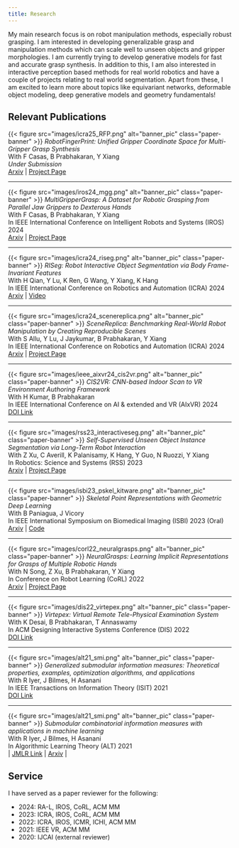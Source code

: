 ```yaml
---
title: Research
---
```


My main research focus is on robot manipulation methods, especially robust grasping. I am interested in developing generalizable grasp and manipulation methods which can scale well to unseen objects and gripper morphologies. I am currently trying to develop generative models for fast and accurate grasp synthesis. In addition to this, I am also interested in interactive perception based methods for real world robotics and have a couple of projects relating to real world segmentation. Apart from these, I am excited to learn more about topics like equivariant networks, deformable object modeling, deep generative models and geometry fundamentals!


## Relevant Publications


{{< figure src="images/icra25_RFP.png" alt="banner_pic" class="paper-banner" >}}
*RobotFingerPrint: Unified Gripper Coordinate Space for Multi-Gripper Grasp Synthesis* \
With F Casas, B Prabhakaran, Y Xiang \
*Under Submission* \
[Arxiv](https://arxiv.org/pdf/2409.14519) | [Project Page](https://irvlutd.github.io/RobotFingerPrint/)

---

{{< figure src="images/iros24_mgg.png" alt="banner_pic" class="paper-banner" >}}
*MultiGripperGrasp: A Dataset for Robotic Grasping from Parallel Jaw Grippers to Dexterous Hands* \
With F Casas, B Prabhakaran, Y Xiang \
In IEEE International Conference on Intelligent Robots and Systems (IROS) 2024 \
[Arxiv](https://arxiv.org/abs/2403.09841) | [Project Page](https://irvlutd.github.io/MultiGripperGrasp/)

---

{{< figure src="images/icra24_riseg.png" alt="banner_pic" class="paper-banner" >}}
*RISeg: Robot Interactive Object Segmentation via Body Frame-Invariant Features* \
With H Qian, Y Lu, K Ren, G Wang, Y Xiang, K Hang \
In IEEE International Conference on Robotics and Automation (ICRA) 2024 \
[Arxiv](https://arxiv.org/abs/2403.01731) | [Video](https://www.youtube.com/watch?v=K_FU310Jm1k)

----

{{< figure src="images/icra24_scenereplica.png" alt="banner_pic" class="paper-banner" >}}
*SceneReplica: Benchmarking Real-World Robot Manipulation by Creating Reproducible Scenes* \
With S Allu, Y Lu, J Jaykumar, B Prabhakaran, Y Xiang \
In IEEE International Conference on Robotics and Automation (ICRA) 2024 \
[Arxiv](https://arxiv.org/abs/2306.15620) | [Project Page](https://irvlutd.github.io/SceneReplica/)

----

{{< figure src="images/ieee_aixvr24_cis2vr.png" alt="banner_pic" class="paper-banner" >}}
*CIS2VR: CNN-based Indoor Scan to VR Environment Authoring Framework* \
With H Kumar, B Prabhakaran\
In IEEE International Conference on AI & extended and VR (AIxVR) 2024  \
[DOI Link](https://doi.ieeecomputersociety.org/10.1109/AIxVR59861.2024.00025)


----

{{< figure src="images/rss23_interactiveseg.png" alt="banner_pic" class="paper-banner" >}}
*Self-Supervised Unseen Object Instance Segmentation via Long-Term Robot Interaction* \
With Z Xu, C Averill, K Palanisamy, K Hang, Y Guo, N Ruozzi, Y Xiang \
In Robotics: Science and Systems (RSS) 2023  \
[Arxiv](https://arxiv.org/abs/2302.03793) | [Project Page](https://irvlutd.github.io/SelfSupervisedSegmentation/)

----

{{< figure src="images/isbi23_pskel_kitware.png" alt="banner_pic" class="paper-banner" >}}
*Skeletal Point Representations with Geometric Deep Learning* \
With B Paniagua, J Vicory \
In IEEE International Symposium on Biomedical Imaging (ISBI) 2023 (Oral) \
[Arxiv](https://arxiv.org/abs/2303.02123) | [Code](https://github.com/kninad/skeleton-nn)

----

{{< figure src="images/corl22_neuralgrasps.png" alt="banner_pic" class="paper-banner" >}}
*NeuralGrasps: Learning Implicit Representations for Grasps of Multiple Robotic Hands* \
With N Song, Z Xu, B Prabhakaran, Y Xiang \
In Conference on Robot Learning (CoRL) 2022 \
[Arxiv](https://arxiv.org/abs/2207.02959) | [Project Page](https://irvlutd.github.io/NeuralGrasps/)

----

{{< figure src="images/dis22_virtepex.png" alt="banner_pic" class="paper-banner" >}}
*Virtepex: Virtual Remote Tele-Physical Examination System* \
With K Desai, B Prabhakaran, T Annaswamy \
In ACM Designing Interactive Systems Conference (DIS) 2022 \
[DOI Link](https://doi.org/10.1145/3532106.3533486) 

----

{{< figure src="images/alt21_smi.png" alt="banner_pic" class="paper-banner" >}}
*Generalized submodular information measures: Theoretical properties, examples, optimization algorithms, and applications* \
With R Iyer, J Bilmes, H Asanani \
In IEEE Transactions on Information Theory (ISIT) 2021 \
[DOI Link](https://doi.org/10.1109/TIT.2021.3123944)

----

{{< figure src="images/alt21_smi.png" alt="banner_pic" class="paper-banner" >}}
*Submodular combinatorial information measures with applications in machine learning* \
With R Iyer, J Bilmes, H Asanani \
In Algorithmic Learning Theory (ALT) 2021 \
| [JMLR Link](https://proceedings.mlr.press/v132/iyer21a.html) | [Arxiv](https://arxiv.org/abs/2006.15412) |


## Service

I have served as a paper reviewer for the following:

- 2024: RA-L, IROS, CoRL, ACM MM
- 2023: ICRA, IROS, CoRL, ACM MM
- 2022: ICRA, IROS, ICMR, ICHI, ACM MM
- 2021: IEEE VR, ACM MM
- 2020: IJCAI (external reviewer)


